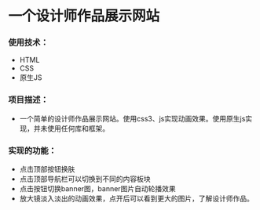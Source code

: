 # 一个设计师作品展示网站
###  使用技术：
* HTML
* CSS
* 原生JS<br/>

###  项目描述：
* 一个简单的设计师作品展示网站。使用css3、js实现动画效果。使用原生js实现，并未使用任何库和框架。<br/>

###  实现的功能：
* 点击顶部按钮换肤
* 点击顶部导航栏可以切换到不同的内容板块
* 点击按钮切换banner图，banner图片自动轮播效果
* 放大镜淡入淡出的动画效果，点开后可以看到更大的图片，了解设计师作品。

